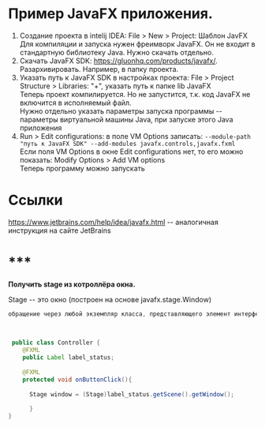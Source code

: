 # Пример JavaFX приложения.

1. Создание проекта в intelij IDEA: File > New > Project: Шаблон JavFX\
  Для компиляции и запуска нужен фреимворк JavaFX. Он не входит в стандартную библиотеку Java. Нужно скачать отдельно.
2. Скачать JavaFX SDK: https://gluonhq.com/products/javafx/. Разархивировать. Например, в папку проекта.
3. Указать путь к JavaFX SDK в настройках проекта: File > Project Structure > Libraries: "+", указать путь к папке lib JavaFX \
  Теперь проект компилируется. Но не запустится, т.к. код JavaFX не включится в исполняемый файл. \
  Нужно отдельно указать параметры запуска программы -- параметры виртуальной машины Java, при запуске этого Java приложения
4. Run > Edit configurations: в поле VM Options записать: `--module-path "путь к JavaFX SDK" --add-modules javafx.controls,javafx.fxml` \
  Если поля VM Options в окне Edit configurations нет, то его можно показать: Modify Options > Add VM options \
  Теперь программу можно запускать


# Ссылки
https://www.jetbrains.com/help/idea/javafx.html -- аналогичная инструкция на сайте JetBrains


# ***
**Получить stage из котроллёра окна.**

Stage -- это окно (построен на основе javafx.stage.Window)


```Java
обращение через любой экземпляр класса, представляющего элемент интерфейса

 
 
 public class Controller {
    @FXML
    public Label label_status;
    
    @FXML
    protected void onButtonClick(){
    
      Stage window = (Stage)label_status.getScene().getWindow();
      
      }
}
```
